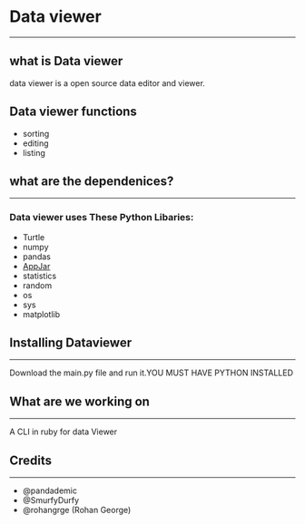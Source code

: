 # Data viewer
_____
##  what is Data viewer
data viewer is a open source data editor and viewer.

## Data viewer functions
- sorting
- editing
- listing

## what are the dependenices?
____
### Data viewer uses These Python Libaries:
- Turtle
- numpy
- pandas
- [AppJar](https://github.com/jarvisteach/appJar)
- statistics
- random
- os
- sys
- matplotlib
## Installing Dataviewer
____
Download the main.py file and run it.YOU MUST HAVE PYTHON INSTALLED

## What are we working on
_____
A CLI in ruby for data Viewer

## Credits
___
- @pandademic
- @SmurfyDurfy
- @rohangrge (Rohan George)

